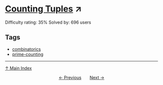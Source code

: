 # [Counting Tuples](https://projecteuler.net/problem=537) ↗️

Difficulty rating: 35%
Solved by: 696 users
## Tags

- [combinatorics](../tags/combinatorics.md)
- [prime-counting](../tags/prime-counting.md)



---

[↑ Main Index](../README.md)


<div align=center><a href='536.md'>← Previous</a> &nbsp;&nbsp; &nbsp;&nbsp;  <a href='538.md'>Next →</a></div>
